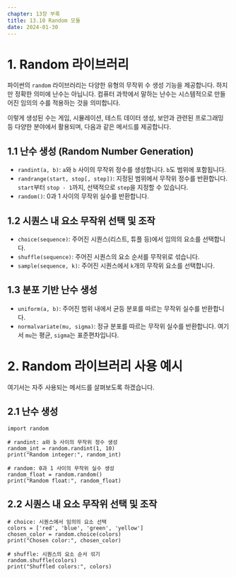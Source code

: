 ```yaml
---
chapter: 13장 부록
title: 13.10 Random 모듈
date: 2024-01-30
---
```


# 1. Random 라이브러리

파이썬의 `random` 라이브러리는 다양한 유형의 무작위 수 생성 기능을 제공합니다. 하지만 정확한 의미에 난수는 아닙니다. 컴퓨터 과학에서 말하는 난수는 시스템적으로 만들어진 임의의 수를 적용하는 것을 의미합니다.

이렇게 생성된 수는 게임, 시뮬레이션, 테스트 데이터 생성, 보안과 관련된 프로그래밍 등 다양한 분야에서 활용되며, 다음과 같은 메서드를 제공합니다.

## 1.1 난수 생성 (Random Number Generation)

- `randint(a, b)`: `a`와 `b` 사이의 무작위 정수를 생성합니다. `b`도 범위에 포함됩니다.
- `randrange(start, stop[, step])`: 지정된 범위에서 무작위 정수를 반환합니다. `start`부터 `stop - 1`까지, 선택적으로 `step`을 지정할 수 있습니다.
- `random()`: 0과 1 사이의 무작위 실수를 반환합니다.

## 1.2 시퀀스 내 요소 무작위 선택 및 조작

- `choice(sequence)`: 주어진 시퀀스(리스트, 튜플 등)에서 임의의 요소를 선택합니다.
- `shuffle(sequence)`: 주어진 시퀀스의 요소 순서를 무작위로 섞습니다.
- `sample(sequence, k)`: 주어진 시퀀스에서 `k`개의 무작위 요소를 선택합니다.

## 1.3 분포 기반 난수 생성

- `uniform(a, b)`: 주어진 범위 내에서 균등 분포를 따르는 무작위 실수를 반환합니다.
- `normalvariate(mu, sigma)`: 정규 분포를 따르는 무작위 실수를 반환합니다. 여기서 `mu`는 평균, `sigma`는 표준편차입니다.

# 2. Random 라이브러리 사용 예시

여기서는 자주 사용되는 메서드를 살펴보도록 하겠습니다.

## 2.1 난수 생성

```python-exec
import random

# randint: a와 b 사이의 무작위 정수 생성
random_int = random.randint(1, 10)
print("Random integer:", random_int)

# random: 0과 1 사이의 무작위 실수 생성
random_float = random.random()
print("Random float:", random_float)
```

## 2.2 시퀀스 내 요소 무작위 선택 및 조작

```python-exec
# choice: 시퀀스에서 임의의 요소 선택
colors = ['red', 'blue', 'green', 'yellow']
chosen_color = random.choice(colors)
print("Chosen color:", chosen_color)

# shuffle: 시퀀스의 요소 순서 섞기
random.shuffle(colors)
print("Shuffled colors:", colors)
```
